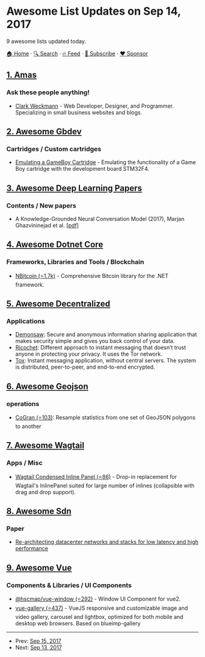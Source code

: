 # Awesome List Updates on Sep 14, 2017

9 awesome lists updated today.

[🏠 Home](/README.md) · [🔍 Search](https://www.trackawesomelist.com/search/) · [🔥 Feed](https://www.trackawesomelist.com/rss.xml) · [📮 Subscribe](https://trackawesomelist.us17.list-manage.com/subscribe?u=d2f0117aa829c83a63ec63c2f&id=36a103854c) · [❤️  Sponsor](https://github.com/sponsors/theowenyoung)



## [1. Amas](/content/sindresorhus/amas/README.md)

### Ask these people anything!

*   [Clark Weckmann](https://github.com/clarkhacks/ama) - Web Developer, Designer, and Programmer. Specializing in small business websites and blogs.

## [2. Awesome Gbdev](/content/gbdev/awesome-gbdev/README.md)

### Cartridges / Custom cartridges

*   [Emulating a GameBoy Cartridge](https://dhole.github.io/post/gameboy_cartridge_emu_1/) - Emulating the functionality of a Game Boy cartridge with the development board STM32F4.

## [3. Awesome Deep Learning Papers](/content/terryum/awesome-deep-learning-papers/README.md)

### Contents / New papers

*   A Knowledge-Grounded Neural Conversation Model (2017), Marjan Ghazvininejad et al. [\[pdf\]](https://arxiv.org/pdf/1702.01932)

## [4. Awesome Dotnet Core](/content/thangchung/awesome-dotnet-core/README.md)

### Frameworks, Libraries and Tools / Blockchain

*   [NBitcoin (⭐1.7k)](https://github.com/MetacoSA/NBitcoin) - Comprehensive Bitcoin library for the .NET framework.

## [5. Awesome Decentralized](/content/croqaz/awesome-decentralized/README.md)

### Applications

*   [Demonsaw](https://www.demonsaw.com): Secure and anonymous information sharing application that makes security simple and gives you back control of your data.
*   [Ricochet](https://ricochet.im/): Different approach to instant messaging that doesn’t trust anyone in protecting your privacy. It uses the Tor network.
*   [Tox](https://tox.chat): Instant messaging application, without central servers. The system is distributed, peer-to-peer, and end-to-end encrypted.

## [6. Awesome Geojson](/content/tmcw/awesome-geojson/README.md)

### operations

*   [CoGran (⭐103)](https://github.com/berlinermorgenpost/cogran): Resample statistics from one set of GeoJSON polygons to another

## [7. Awesome Wagtail](/content/springload/awesome-wagtail/README.md)

### Apps / Misc

*   [Wagtail Condensed Inline Panel (⭐86)](https://github.com/wagtail/wagtail-condensedinlinepanel) - Drop-in replacement for Wagtail's InlinePanel suited for large number of inlines (collapsible with drag and drop support).

## [8. Awesome Sdn](/content/sdnds-tw/awesome-sdn/README.md)

### Paper

*   [Re-architecting datacenter networks and stacks for low latency and high performance](http://dl.acm.org/citation.cfm?id=3098825)

## [9. Awesome Vue](/content/vuejs/awesome-vue/README.md)

### Components & Libraries / UI Components

*   [@hscmap/vue-window (⭐292)](https://github.com/michitaro/vue-window) - Window UI Component for vue2.
*   [vue-gallery (⭐437)](https://github.com/RobinCK/vue-gallery) - VueJS responsive and customizable image and video gallery, carousel and lightbox, optimized for both mobile and desktop web browsers. Based on blueimp-gallery

---

- Prev: [Sep 15, 2017](/content/2017/09/15/README.md)
- Next: [Sep 13, 2017](/content/2017/09/13/README.md)